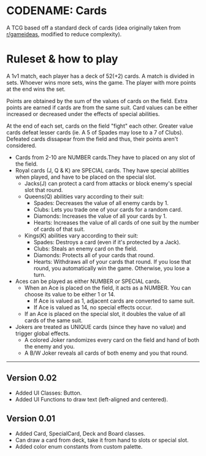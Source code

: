 # CODENAME: Cards
A TCG based off a standard deck of cards (idea originally taken from [r/gameideas](https://www.reddit.com/r/gameideas/comments/lrd8vv/suicide_king_a_gwentlike_trading_card_game_that/), modified to reduce complexity).

# Ruleset & how to play
A 1v1 match, each player has a deck of 52(+2) cards. A match is divided in sets. Whoever wins more sets, wins the game. The player with more points at the end wins the set.

Points are obtained by the sum of the values of cards on the field. Extra points are earned if cards are from the same suit. Card values can be either increased or decreased under the effects of special abilities.

At the end of each set, cards on the field "fight" each other. Greater value cards defeat lesser cards (ie. A 5 of Spades may lose to a 7 of Clubs). Defeated cards dissapear from the field and thus, their points aren't considered.

+ Cards from 2-10 are NUMBER cards.They have to placed on any slot of the field.
+ Royal cards (J, Q & K) are SPECIAL cards. They have special abilities when played, and have to be placed on the special slot.
    + Jacks(J) can protect a card from attacks or block enemy's special slot that round.
    + Queens(Q) abilities vary according to their suit:
        + Spades: Decreases the value of all enemy cards by 1.
        + Clubs: Lets you trade one of your cards for a random card.
        + Diamonds: Increases the value of all your cards by 1.
        + Hearts: Increases the value of all cards of one suit by the number of cards of that suit.
    + Kings(K) abilities vary according to their suit:
        + Spades: Destroys a card (even if it's protected by a Jack).
        + Clubs: Steals an enemy card on the field.
        + Diamonds: Protects all of your cards that round.
        + Hearts: Withdraws all of your cards that round. If you lose that round, you automatically win the game. Otherwise, you lose a turn.
+ Aces can be played as either NUMBER or SPECIAL cards.
    + When an Ace is placed on the field, it acts as a NUMBER. You can choose its value to be either 1 or 14.
        + If Ace is valued as 1, adjacent cards are converted to same suit.
        + If Ace is valued as 14, no special effects occur.
    + If an Ace is placed on the special slot, it doubles the value of all cards of the same suit.
+ Jokers are treated as UNIQUE cards (since they have no value) and trigger global effects.
    + A colored Joker randomizes every card on the field and hand of both the enemy and you.
    + A B/W Joker reveals all cards of both enemy and you that round.
---
## Version 0.02
+ Added UI Classes: Button.
+ Added UI Functions to draw text (left-aligned and centered).

## Version 0.01
+ Added Card, SpecialCard, Deck and Board classes.
+ Can draw a card from deck, take it from hand to slots or special slot.
+ Added color enum constants from custom palette.
